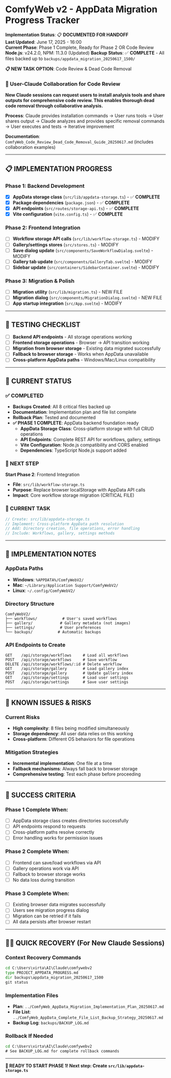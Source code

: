 # ComfyWeb v2 - AppData Migration Progress Tracker

**Implementation Status**: 📋 **DOCUMENTED FOR HANDOFF**  
**Last Updated**: June 17, 2025 - 16:00  
**Current Phase**: Phase 1 Complete, Ready for Phase 2 OR Code Review
**Node.js**: v24.2.0, NPM: 11.3.0 (Updated)
**Backup Status**: ✅ **COMPLETE** - All files backed up to `backups/appdata_migration_20250617_1500/`

**📋 NEW TASK OPTION**: Code Review & Dead Code Removal
### **🤝 User-Claude Collaboration for Code Review**

**New Claude sessions can request users to install analysis tools and share outputs for comprehensive code review. This enables thorough dead code removal through collaborative analysis.**

**Process**: Claude provides installation commands → User runs tools → User shares output → Claude analyzes and provides specific removal commands → User executes and tests → Iterative improvement

**Documentation**: `ComfyWeb_Code_Review_Dead_Code_Removal_Guide_20250617.md` (includes collaboration examples)

---

## 📋 **IMPLEMENTATION PROGRESS**

### **Phase 1: Backend Development**
- [x] **AppData storage class** (`src/lib/appdata-storage.ts`) - ✅ **COMPLETE**
- [x] **Package dependencies** (`package.json`) - ✅ **COMPLETE**
- [x] **API endpoints** (`src/routes/storage-api.ts`) - ✅ **COMPLETE**  
- [x] **Vite configuration** (`vite.config.ts`) - ✅ **COMPLETE**

### **Phase 2: Frontend Integration**  
- [ ] **Workflow storage API calls** (`src/lib/workflow-storage.ts`) - MODIFY
- [ ] **Gallery/settings stores** (`src/stores.ts`) - MODIFY
- [ ] **Save dialog update** (`src/components/SaveWorkflowDialog.svelte`) - MODIFY
- [ ] **Gallery tab update** (`src/components/GalleryTab.svelte`) - MODIFY
- [ ] **Sidebar update** (`src/containers/SidebarContainer.svelte`) - MODIFY

### **Phase 3: Migration & Polish**
- [ ] **Migration utility** (`src/lib/migration.ts`) - NEW FILE
- [ ] **Migration dialog** (`src/components/MigrationDialog.svelte`) - NEW FILE
- [ ] **App startup integration** (`src/App.svelte`) - MODIFY

---

## 🧪 **TESTING CHECKLIST**
- [ ] **Backend API endpoints** - All storage operations working
- [ ] **Frontend storage operations** - Browser → API transition working  
- [ ] **Migration from browser storage** - Existing data migrated successfully
- [ ] **Fallback to browser storage** - Works when AppData unavailable
- [ ] **Cross-platform AppData paths** - Windows/Mac/Linux compatibility

---

## 📍 **CURRENT STATUS**

### **✅ COMPLETED**
- **Backups Created**: All 8 critical files backed up
- **Documentation**: Implementation plan and file list complete
- **Rollback Plan**: Tested and documented
- **✅ PHASE 1 COMPLETE**: AppData backend foundation ready
  - **AppData Storage Class**: Cross-platform storage with full CRUD operations
  - **API Endpoints**: Complete REST API for workflows, gallery, settings
  - **Vite Configuration**: Node.js compatibility and CORS enabled
  - **Dependencies**: TypeScript Node.js support added

### **🎯 NEXT STEP**
**Start Phase 2**: Frontend Integration
- **File**: `src/lib/workflow-storage.ts`
- **Purpose**: Replace browser localStorage with AppData API calls
- **Impact**: Core workflow storage migration (CRITICAL FILE)

### **📝 CURRENT TASK**
```typescript
// Create: src/lib/appdata-storage.ts
// Implement: Cross-platform AppData path resolution
// Add: Directory creation, file operations, error handling
// Include: Workflows, gallery, settings methods
```

---

## 🔧 **IMPLEMENTATION NOTES**

### **AppData Paths**
- **Windows**: `%APPDATA%/ComfyWebV2/`
- **Mac**: `~/Library/Application Support/ComfyWebV2/`
- **Linux**: `~/.config/ComfyWebV2/`

### **Directory Structure**
```
ComfyWebV2/
├── workflows/           # User's saved workflows
├── gallery/            # Gallery metadata (not images)
├── settings/           # User preferences
└── backups/           # Automatic backups
```

### **API Endpoints to Create**
```
GET    /api/storage/workflows     # Load all workflows
POST   /api/storage/workflows     # Save workflow
DELETE /api/storage/workflows/:id # Delete workflow
GET    /api/storage/gallery       # Load gallery index
POST   /api/storage/gallery       # Update gallery index
GET    /api/storage/settings      # Load user settings
POST   /api/storage/settings      # Save user settings
```

---

## 🚨 **KNOWN ISSUES & RISKS**

### **Current Risks**
- **High complexity**: 8 files being modified simultaneously
- **Storage dependency**: All user data relies on this working
- **Cross-platform**: Different OS behaviors for file operations

### **Mitigation Strategies**
- **Incremental implementation**: One file at a time
- **Fallback mechanisms**: Always fall back to browser storage
- **Comprehensive testing**: Test each phase before proceeding

---

## 🎯 **SUCCESS CRITERIA**

### **Phase 1 Complete When:**
- [ ] AppData storage class creates directories successfully
- [ ] API endpoints respond to requests
- [ ] Cross-platform paths resolve correctly
- [ ] Error handling works for permission issues

### **Phase 2 Complete When:**
- [ ] Frontend can save/load workflows via API
- [ ] Gallery operations work via API
- [ ] Fallback to browser storage works
- [ ] No data loss during transition

### **Phase 3 Complete When:**
- [ ] Existing browser data migrates successfully
- [ ] Users see migration progress dialog
- [ ] Migration can be retried if it fails
- [ ] All data persists after browser restart

---

## 🏃‍♂️ **QUICK RECOVERY (For New Claude Sessions)**

### **Context Recovery Commands**
```cmd
cd C:\Users\virta\AI\Claude\comfywebv2
type PROJECT_APPDATA_PROGRESS.md
dir backups\appdata_migration_20250617_1500
git status
```

### **Implementation Files**
- **Plan**: `../ComfyWeb_AppData_Migration_Implementation_Plan_20250617.md`
- **File List**: `../ComfyWeb_AppData_Complete_File_List_Backup_Strategy_20250617.md`
- **Backup Log**: `backups/BACKUP_LOG.md`

### **Rollback If Needed**
```cmd
cd C:\Users\virta\AI\Claude\comfywebv2
# See BACKUP_LOG.md for complete rollback commands
```

---

**🚀 READY TO START PHASE 1! Next step: Create `src/lib/appdata-storage.ts`**
